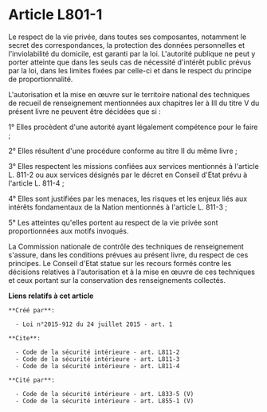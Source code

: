 # Article L801-1

Le respect de la vie privée, dans toutes ses composantes, notamment le secret des correspondances, la protection des données
personnelles et l'inviolabilité du domicile, est garanti par la loi. L'autorité publique ne peut y porter atteinte que dans
les seuls cas de nécessité d'intérêt public prévus par la loi, dans les limites fixées par celle-ci et dans le respect du
principe de proportionnalité. 

L'autorisation et la mise en œuvre sur le territoire national des techniques de recueil de renseignement mentionnées aux
chapitres Ier à III du titre V du présent livre ne peuvent être décidées que si : 

1° Elles procèdent d'une autorité ayant légalement compétence pour le faire ; 

2° Elles résultent d'une procédure conforme au titre II du même livre ; 

3° Elles respectent les missions confiées aux services mentionnés à l'article L. 811-2 ou aux services désignés par le décret
en Conseil d'Etat prévu à l'article L. 811-4 ; 

4° Elles sont justifiées par les menaces, les risques et les enjeux liés aux intérêts fondamentaux de la Nation mentionnés à
l'article L. 811-3 ; 

5° Les atteintes qu'elles portent au respect de la vie privée sont proportionnées aux motifs invoqués. 

La Commission nationale de contrôle des techniques de renseignement s'assure, dans les conditions prévues au présent livre,
du respect de ces principes. Le Conseil d'Etat statue sur les recours formés contre les décisions relatives à l'autorisation
et à la mise en œuvre de ces techniques et ceux portant sur la conservation des renseignements collectés.

**Liens relatifs à cet article**

	**Créé par**:

	  - Loi n°2015-912 du 24 juillet 2015 - art. 1

	**Cite**:

	  - Code de la sécurité intérieure - art. L811-2
	  - Code de la sécurité intérieure - art. L811-3
	  - Code de la sécurité intérieure - art. L811-4

	**Cité par**:

	  - Code de la sécurité intérieure - art. L833-5 (V)
	  - Code de la sécurité intérieure - art. L855-1 (V)
